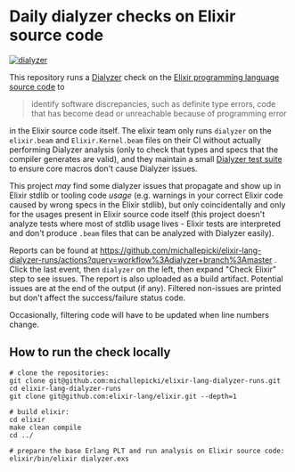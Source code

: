 # Daily dialyzer checks on Elixir source code

[![dialyzer](https://github.com/michallepicki/elixir-lang-dialyzer-runs/workflows/dialyzer/badge.svg?branch=master)](https://github.com/michallepicki/elixir-lang-dialyzer-runs/actions?query=workflow%3Adialyzer+branch%3Amaster)

This repository runs a [Dialyzer](http://erlang.org/doc/man/dialyzer.html) check on the [Elixir programming language source code](https://github.com/elixir-lang/elixir) to

> identify software discrepancies, such as definite type errors, code that has become dead or unreachable because of programming error

in the Elixir source code itself. The elixir team only runs `dialyzer` on the `elixir.beam` and `Elixir.Kernel.beam` files on their CI without actually performing Dialyzer analysis (only to check that types and specs that the compiler generates are valid), and they maintain a small [Dialyzer test suite](https://github.com/elixir-lang/elixir/tree/main/lib/elixir/test/elixir/fixtures/dialyzer) to ensure core macros don't cause Dialyzer issues.

This project _may_ find some dialyzer issues that propagate and show up in Elixir stdlib or tooling code _usage_ (e.g. warnings in your correct Elixir code caused by wrong specs in the Elixir stdlib), but only coincidentally and only for the usages present in Elixir source code itself (this project doesn't analyze tests where most of stdlib usage lives - Elixir tests are interpreted and don't produce `.beam` files that can be analyzed with Dialyzer easily). 

Reports can be found at https://github.com/michallepicki/elixir-lang-dialyzer-runs/actions?query=workflow%3Adialyzer+branch%3Amaster . Click the last event, then `dialyzer` on the left, then expand "Check Elixir" step to see issues. The report is also uploaded as a build artifact. Potential issues are at the end of the output (if any). Filtered non-issues are printed but don't affect the success/failure status code.

Occasionally, filtering code will have to be updated when line numbers change.

## How to run the check locally

```
# clone the repositories:
git clone git@github.com:michallepicki/elixir-lang-dialyzer-runs.git
cd elixir-lang-dialyzer-runs
git clone git@github.com:elixir-lang/elixir.git --depth=1

# build elixir:
cd elixir
make clean compile
cd ../

# prepare the base Erlang PLT and run analysis on Elixir source code:
elixir/bin/elixir dialyzer.exs
```
